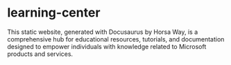 # learning-center
This static website, generated with Docusaurus by Horsa Way, is a comprehensive hub for educational resources, tutorials, and documentation designed to empower individuals with knowledge related to Microsoft products and services.
